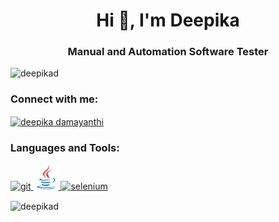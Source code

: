 <h1 align="center">Hi 👋, I'm Deepika</h1>
<h3 align="center">Manual and Automation Software Tester </h3>

<p align="left"> <img src="https://komarev.com/ghpvc/?username=deepikad&label=Profile%20views&color=0e75b6&style=flat" alt="deepikad" /> </p>

<h3 align="left">Connect with me:</h3>
<p align="left">
<a href="https://www.linkedin.com/in/deepika-damayanthi-88036525/" target="blank"><img align="center" src="https://raw.githubusercontent.com/rahuldkjain/github-profile-readme-generator/master/src/images/icons/Social/linked-in-alt.svg" alt="deepika damayanthi" height="30" width="40" /></a>
</p>

<h3 align="left">Languages and Tools:</h3>
<p align="left"> <a href="https://git-scm.com/" target="_blank" rel="noreferrer"> <img src="https://www.vectorlogo.zone/logos/git-scm/git-scm-icon.svg" alt="git" width="40" height="40"/> </a> <a href="https://www.java.com" target="_blank" rel="noreferrer"> <img src="https://raw.githubusercontent.com/devicons/devicon/master/icons/java/java-original.svg" alt="java" width="40" height="40"/> </a> <a href="https://www.selenium.dev" target="_blank" rel="noreferrer"> <img src="https://raw.githubusercontent.com/detain/svg-logos/780f25886640cef088af994181646db2f6b1a3f8/svg/selenium-logo.svg" alt="selenium" width="40" height="40"/> </a> </p>

<p><img align="center" src="https://github-readme-stats.vercel.app/api/top-langs?username=deepikad&show_icons=true&locale=en&layout=compact" alt="deepikad" /></p>
